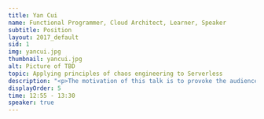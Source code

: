 ```yaml
---
title: Yan Cui
name: Functional Programmer, Cloud Architect, Learner, Speaker
subtitle: Position
layout: 2017_default
sid: 1
img: yancui.jpg
thumbnail: yancui.jpg
alt: Picture of TBD
topic: Applying principles of chaos engineering to Serverless
description: "<p>The motivation of this talk is to provoke the audience to think about the failure modes that exists in their serverless architecture and how they can discover them early by applying the principles of chaos engineering.</p> <p> Serverless architectures have more inherent chaos and complexity than their serverful counterparts, and, we have less control over their runtime behaviour! For instance: * smaller unit of deployment, means there are more of them, and each of these “units” is a boundary that needs to be hardened (for security and failure resilience) * it’s more difficult to harden around the boundaries simply because there are so many more of them * more intermediate services (dynamodb, kinesis, SNS, S3, API Gateway to name a few), each with their own failure modes * there are more configurations overall (timeout, IAM permissions, application config, etc.) therefore more opportunities for misconfiguration.</p>"
displayOrder: 5
time: 12:55 - 13:30
speaker: true
---
```

